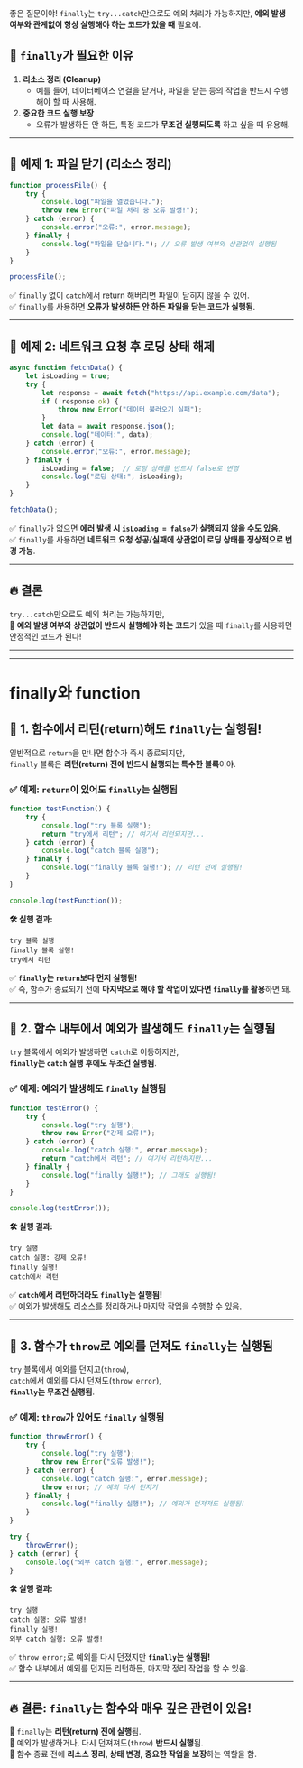 좋은 질문이야! `finally`는 `try...catch`만으로도 예외 처리가 가능하지만, **예외 발생 여부와 관계없이 항상 실행해야 하는 코드가 있을 때** 필요해.
## 🔹 `finally`가 필요한 이유

1. **리소스 정리 (Cleanup)**
    - 예를 들어, 데이터베이스 연결을 닫거나, 파일을 닫는 등의 작업을 반드시 수행해야 할 때 사용해.
2. **중요한 코드 실행 보장**
    - 오류가 발생하든 안 하든, 특정 코드가 **무조건 실행되도록** 하고 싶을 때 유용해.

---
## 🎯 예제 1: 파일 닫기 (리소스 정리)

```javascript
function processFile() {
    try {
        console.log("파일을 열었습니다.");
        throw new Error("파일 처리 중 오류 발생!");
    } catch (error) {
        console.error("오류:", error.message);
    } finally {
        console.log("파일을 닫습니다."); // 오류 발생 여부와 상관없이 실행됨
    }
}

processFile();
```

✅ `finally` 없이 `catch`에서 return 해버리면 파일이 닫히지 않을 수 있어.  
✅ `finally`를 사용하면 **오류가 발생하든 안 하든 파일을 닫는 코드가 실행됨**.

---

## 🎯 예제 2: 네트워크 요청 후 로딩 상태 해제
```javascript
async function fetchData() {
    let isLoading = true;
    try {
        let response = await fetch("https://api.example.com/data");
        if (!response.ok) {
            throw new Error("데이터 불러오기 실패");
        }
        let data = await response.json();
        console.log("데이터:", data);
    } catch (error) {
        console.error("오류:", error.message);
    } finally {
        isLoading = false;  // 로딩 상태를 반드시 false로 변경
        console.log("로딩 상태:", isLoading);
    }
}

fetchData();
```

✅ `finally`가 없으면 **에러 발생 시 `isLoading = false`가 실행되지 않을 수도 있음**.  
✅ `finally`를 사용하면 **네트워크 요청 성공/실패에 상관없이 로딩 상태를 정상적으로 변경 가능**.

---
## 🔥 결론
`try...catch`만으로도 예외 처리는 가능하지만,  
📌 **예외 발생 여부와 상관없이 반드시 실행해야 하는 코드**가 있을 때 `finally`를 사용하면 안정적인 코드가 된다!

---
---

# finally와 function
## 🎯 **1. 함수에서 리턴(return)해도 `finally`는 실행됨!**
일반적으로 `return`을 만나면 함수가 즉시 종료되지만,  
`finally` 블록은 **리턴(return) 전에 반드시 실행되는 특수한 블록**이야.
### ✅ 예제: `return`이 있어도 `finally`는 실행됨
```javascript
function testFunction() {
    try {
        console.log("try 블록 실행");
        return "try에서 리턴"; // 여기서 리턴되지만...
    } catch (error) {
        console.log("catch 블록 실행");
    } finally {
        console.log("finally 블록 실행!"); // 리턴 전에 실행됨!
    }
}

console.log(testFunction()); 
```

**🛠 실행 결과:**
```
try 블록 실행  
finally 블록 실행!  
try에서 리턴  
```

✅ **`finally`는 `return`보다 먼저 실행됨!**  
✅ 즉, 함수가 종료되기 전에 **마지막으로 해야 할 작업이 있다면 `finally`를 활용**하면 돼.

---

## 🎯 **2. 함수 내부에서 예외가 발생해도 `finally`는 실행됨**
`try` 블록에서 예외가 발생하면 `catch`로 이동하지만,  
**`finally`는 `catch` 실행 후에도 무조건 실행됨**.

### ✅ 예제: 예외가 발생해도 `finally` 실행됨
```javascript
function testError() {
    try {
        console.log("try 실행");
        throw new Error("강제 오류!");
    } catch (error) {
        console.log("catch 실행:", error.message);
        return "catch에서 리턴"; // 여기서 리턴하지만...
    } finally {
        console.log("finally 실행!"); // 그래도 실행됨!
    }
}

console.log(testError());
```

**🛠 실행 결과:**
```
try 실행  
catch 실행: 강제 오류!  
finally 실행!  
catch에서 리턴  
```

✅ **`catch`에서 리턴하더라도 `finally`는 실행됨!**  
✅ 예외가 발생해도 리소스를 정리하거나 마지막 작업을 수행할 수 있음.

---

## 🎯 **3. 함수가 `throw`로 예외를 던져도 `finally`는 실행됨**
`try` 블록에서 예외를 던지고(`throw`),  
`catch`에서 예외를 다시 던져도(`throw error`),  
**`finally`는 무조건 실행됨**.

### ✅ 예제: `throw`가 있어도 `finally` 실행됨
```javascript
function throwError() {
    try {
        console.log("try 실행");
        throw new Error("오류 발생!");
    } catch (error) {
        console.log("catch 실행:", error.message);
        throw error; // 예외 다시 던지기
    } finally {
        console.log("finally 실행!"); // 예외가 던져져도 실행됨!
    }
}

try {
    throwError();
} catch (error) {
    console.log("외부 catch 실행:", error.message);
}
```

**🛠 실행 결과:**

```
try 실행  
catch 실행: 오류 발생!  
finally 실행!  
외부 catch 실행: 오류 발생!  
```

✅ `throw error;`로 예외를 다시 던졌지만 **`finally`는 실행됨!**  
✅ 함수 내부에서 예외를 던지든 리턴하든, 마지막 정리 작업을 할 수 있음.

---
## 🔥 **결론: `finally`는 함수와 매우 깊은 관련이 있음!**

📌 `finally`는 **리턴(return) 전에 실행**됨.  
📌 예외가 발생하거나, 다시 던져져도(`throw`) **반드시 실행**됨.  
📌 함수 종료 전에 **리소스 정리, 상태 변경, 중요한 작업을 보장**하는 역할을 함.
